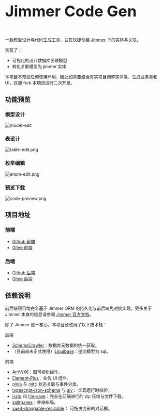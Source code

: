 <h1 style="font-size: 50px; padding-bottom: 20px;">Jimmer Code Gen</h1>

一款模型设计与代码生成工具，旨在快捷创建 [Jimmer](https://github.com/babyfish-ct/jimmer) 下的实体与关联。

实现了：
- 可视化的设计数据库关联模型
- 转化关联模型为 jimmer 实体

本项目不预设任何使用环境，因此如需要结合真实项目调整实体类、生成业务类和 UI，欢迎 fork 本项目进行二次开发。

## 功能预览

### 模型设计
![model-edit](/images/project-preview/model-edit.png)

### 表设计
![table-edit.png](/images/project-preview/table-edit.png)


### 枚举编辑
![enum-edit.png](/images/project-preview/enum-edit.png)

### 预览下载
![code-preview.png](/images/project-preview/code-preview.png)

## 项目地址

### 前端
- [Github 前端](https://github.com/pot-mot/jimmer-code-gen-vue3)
- [Gitee 前端](https://gitee.com/run-around---whats-wrong/jimmer-code-gen-vue3)

### 后端
- [Github 后端](https://github.com/pot-mot/jimmer-code-gen-kotlin)
- [Gitee 后端](https://gitee.com/run-around---whats-wrong/jimmer-code-gen-kotlin)

## 依赖说明

前后端项目均完全基于 Jimmer ORM 的持久化与前后端免对接实现，更多关于 Jimmer 本身的信息请参阅 [Jimmer 官方文档](https://babyfish-ct.github.io/jimmer/zh/)。

除了 Jimmer 这一核心，本项目还使用了以下技术栈：

后端
- [SchemaCrawler](https://www.schemacrawler.com/)：数据库元数据的统一获取。
- （目前尚未正式使用）[Liquibase](https://www.liquibase.org/)：逆向模型为 sql。

前端
- [AntV/X6](https://x6.antv.antgroup.com/)：图可视化操作。
- [Element-Plus](https://element-plus.org/zh-CN/)：业务 UI 组件。
- [pinia](https://pinia.vuejs.org/zh/) 与 [mitt](https://www.npmjs.com/package/mitt): 状态关联与事件分发。
- [typescript-json-schema](https://www.npmjs.com/package/typescript-json-schema) 与 [ajv](https://www.npmjs.com/package/ajv)： 实现运行时校验。
- [jszip](https://www.npmjs.com/package/jszip) 和 [file-save](https://www.npmjs.com/package/file-saver)：完全在前端进行的 zip 压缩与文件下载。
- [splitpanes](https://antoniandre.github.io/splitpanes/)：伸缩布局。
- [vue3-draggable-resizable](https://www.npmjs.com/package/vue3-draggable-resizable)： 可拖曳变形的对话框。
